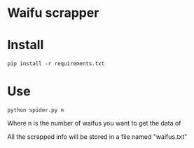 # Waifu scrapper

# Install
```
pip install -r requirements.txt
```

# Use
```
python spider.py n
```
Where n is the number of waifus you want to get the data of

All the scrapped info will be stored in a file named "waifus.txt"
